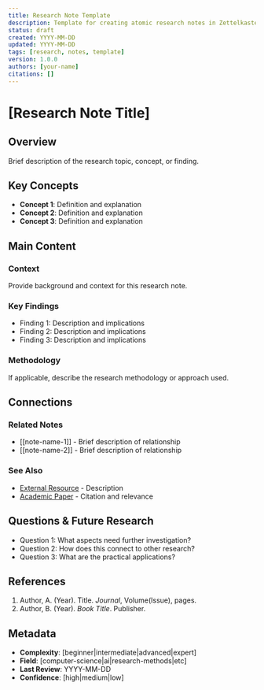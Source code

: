 ```yaml
---
title: Research Note Template
description: Template for creating atomic research notes in Zettelkasten style
status: draft
created: YYYY-MM-DD
updated: YYYY-MM-DD
tags: [research, notes, template]
version: 1.0.0
authors: [your-name]
citations: []
---
```


# [Research Note Title]

## Overview

Brief description of the research topic, concept, or finding.

## Key Concepts

- **Concept 1**: Definition and explanation
- **Concept 2**: Definition and explanation
- **Concept 3**: Definition and explanation

## Main Content

### Context

Provide background and context for this research note.

### Key Findings

- Finding 1: Description and implications
- Finding 2: Description and implications
- Finding 3: Description and implications

### Methodology

If applicable, describe the research methodology or approach used.

## Connections

### Related Notes

- [[note-name-1]] - Brief description of relationship
- [[note-name-2]] - Brief description of relationship

### See Also

- [External Resource](url) - Description
- [Academic Paper](url) - Citation and relevance

## Questions & Future Research

- Question 1: What aspects need further investigation?
- Question 2: How does this connect to other research?
- Question 3: What are the practical applications?

## References

1. Author, A. (Year). Title. *Journal*, Volume(Issue), pages.
2. Author, B. (Year). *Book Title*. Publisher.

## Metadata

- **Complexity**: [beginner|intermediate|advanced|expert]
- **Field**: [computer-science|ai|research-methods|etc]
- **Last Review**: YYYY-MM-DD
- **Confidence**: [high|medium|low]
